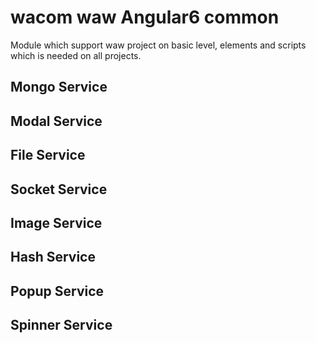 # wacom waw Angular6 common
Module which support waw project on basic level, elements and scripts which is needed on all projects.

## Mongo Service
## Modal Service
## File Service
## Socket Service
## Image Service
## Hash Service
## Popup Service
## Spinner Service
